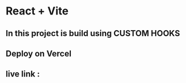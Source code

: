 # React + Vite

## In this project is build using CUSTOM HOOKS   
## Deploy on Vercel
## live link :
